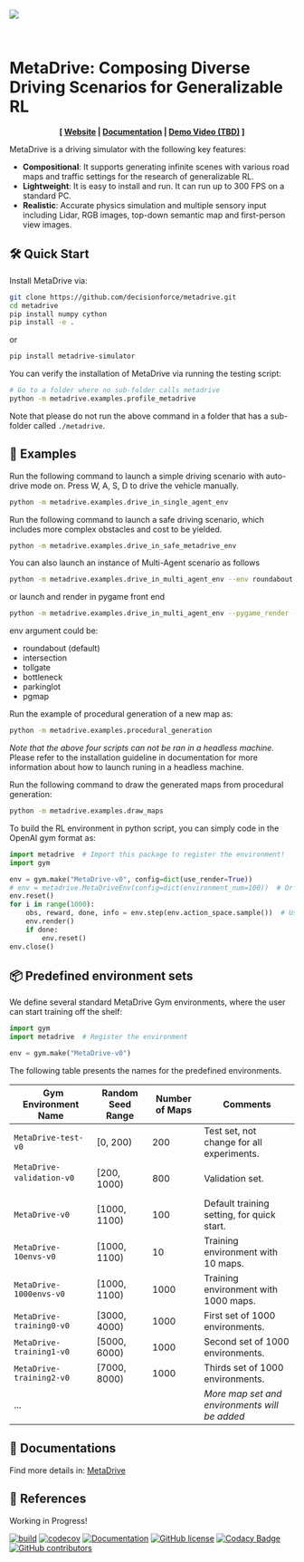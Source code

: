 <br>

![](metadrive/assets/logo-horizon.png)

<br>

# MetaDrive: Composing Diverse Driving Scenarios for Generalizable RL


<div style="text-align: center; width:100%; margin: 0 auto; display: inline-block">
<strong>
[
<a href="https://decisionforce.github.io/metadrive/">Website</a>
|
<a href="https://metadrive-simulator.readthedocs.io">Documentation</a>
|
<a href="">Demo Video (TBD)</a>
]
</strong>
</div>

<br>

MetaDrive is a driving simulator with the following key features:

- **Compositional**: It supports generating infinite scenes with various road maps and traffic settings for the research of generalizable RL. 
- **Lightweight**: It is easy to install and run. It can run up to 300 FPS on a standard PC.
- **Realistic**: Accurate physics simulation and multiple sensory input including Lidar, RGB images, top-down semantic map and first-person view images. 


## 🛠 Quick Start
Install MetaDrive via:

```bash
git clone https://github.com/decisionforce/metadrive.git
cd metadrive
pip install numpy cython
pip install -e .
```

or

```bash
pip install metadrive-simulator
```

You can verify the installation of MetaDrive via running the testing script:

```bash
# Go to a folder where no sub-folder calls metadrive
python -m metadrive.examples.profile_metadrive
```

Note that please do not run the above command in a folder that has a sub-folder called `./metadrive`.

## 🚕 Examples

Run the following command to launch a simple driving scenario with auto-drive mode on. Press W, A, S, D to drive the vehicle manually.

```bash
python -m metadrive.examples.drive_in_single_agent_env
```
Run the following command to launch a safe driving scenario, which includes more complex obstacles and cost to be yielded. 

```bash
python -m metadrive.examples.drive_in_safe_metadrive_env
```

You can also launch an instance of Multi-Agent scenario as follows

```bash
python -m metadrive.examples.drive_in_multi_agent_env --env roundabout
```

or launch and render in pygame front end 

```bash
python -m metadrive.examples.drive_in_multi_agent_env --pygame_render --env roundabout
```

env argument could be:
- roundabout (default)
- intersection
- tollgate
- bottleneck
- parkinglot
- pgmap

Run the example of procedural generation of a new map as:

```bash
python -m metadrive.examples.procedural_generation
```

*Note that the above four scripts can not be ran in a headless machine.* 
Please refer to the installation guideline in documentation for more information about how to launch runing in a headless machine.

Run the following command to draw the generated maps from procedural generation:

```bash
python -m metadrive.examples.draw_maps
```

To build the RL environment in python script, you can simply code in the OpenAI gym format as:

```python
import metadrive  # Import this package to register the environment!
import gym

env = gym.make("MetaDrive-v0", config=dict(use_render=True))
# env = metadrive.MetaDriveEnv(config=dict(environment_num=100))  # Or build environment from class
env.reset()
for i in range(1000):
    obs, reward, done, info = env.step(env.action_space.sample())  # Use random policy
    env.render()
    if done:
        env.reset()
env.close()
```


## 📦 Predefined environment sets

We define several standard MetaDrive Gym environments, where the user can start training off the shelf:

```python
import gym
import metadrive  # Register the environment

env = gym.make("MetaDrive-v0")
```

The following table presents the names for the predefined environments. 

|&nbsp;  Gym Environment Name   | Random Seed Range | Number of Maps | Comments                                          |
| ----------------------- | ----------------- | -------------- | ------------------------------------------------------- |
| `MetaDrive-test-v0`       | [0, 200)          | 200            | Test set, not change for all experiments.               |
| `MetaDrive-validation-v0` &nbsp; &nbsp; &nbsp; &nbsp; &nbsp; &nbsp; &nbsp; &nbsp; &nbsp;|[200, 1000)|800| Validation set.|
| `MetaDrive-v0`            | [1000, 1100)      | 100            | Default training setting, for quick start.              |
| `MetaDrive-10envs-v0`     | [1000, 1100)      | 10             | Training environment with 10 maps.                      |
| `MetaDrive-1000envs-v0`   | [1000, 1100)      | 1000           | Training environment with 1000 maps.                    |
| `MetaDrive-training0-v0`  | [3000, 4000)      | 1000           | First set of 1000 environments.                         |
| `MetaDrive-training1-v0`  | [5000, 6000)      | 1000           | Second set of 1000 environments.                        |
| `MetaDrive-training2-v0`  | [7000, 8000)      | 1000           | Thirds set of 1000 environments.                        |
| ...                     |                   |                | *More map set and environments will be added* |



## 🏫 Documentations

Find more details in: [MetaDrive](https://metadrive-simulator.readthedocs.io)


## 📎 References

Working in Progress!

[![build](https://github.com/decisionforce/metadrive/workflows/test/badge.svg)](http://github.com/decisionforce/metadrive/actions)
[![codecov](https://codecov.io/gh/decisionforce/metadrive/branch/main/graph/badge.svg?token=1ZYN8L5397)](https://codecov.io/gh/decisionforce/metadrive)
[![Documentation](https://readthedocs.org/projects/metadrive/badge/?version=latest)](https://metadrive.readthedocs.io)
[![GitHub license](https://img.shields.io/github/license/decisionforce/metadrive)](https://github.com/decisionforce/metadrive/blob/main/LICENSE.txt)
[![Codacy Badge](https://app.codacy.com/project/badge/Grade/2d6fabe328a644b49e1269497b741057)](https://www.codacy.com/gh/decisionforce/metadrive/dashboard?utm_source=github.com&amp;utm_medium=referral&amp;utm_content=decisionforce/metadrive&amp;utm_campaign=Badge_Grade)
[![GitHub contributors](https://img.shields.io/github/contributors/decisionforce/metadrive)](https://github.com/decisionforce/metadrive/graphs/contributors)
